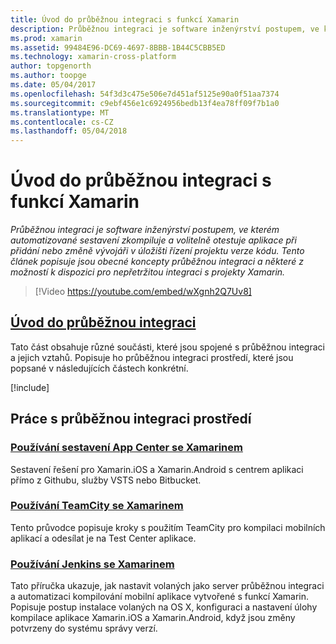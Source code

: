 ```yaml
---
title: Úvod do průběžnou integraci s funkcí Xamarin
description: Průběžnou integraci je software inženýrství postupem, ve kterém automatizované sestavení zkompiluje a volitelně otestuje aplikace při přidání nebo změně vývojáři v úložišti řízení projektu verze kódu. Tento článek popisuje jsou obecné koncepty průběžnou integraci a některé z možností k dispozici pro nepřetržitou integraci s projekty Xamarin.
ms.prod: xamarin
ms.assetid: 99484E96-DC69-4697-8BBB-1B44C5CBB5ED
ms.technology: xamarin-cross-platform
author: topgenorth
ms.author: toopge
ms.date: 05/04/2017
ms.openlocfilehash: 54f3d3c475e506e7d451af5125e90a0f51aa7374
ms.sourcegitcommit: c9ebf456e1c6924956bedb13f4ea78ff09f7b1a0
ms.translationtype: MT
ms.contentlocale: cs-CZ
ms.lasthandoff: 05/04/2018
---
```

# <a name="introduction-to-continuous-integration-with-xamarin"></a>Úvod do průběžnou integraci s funkcí Xamarin

_Průběžnou integraci je software inženýrství postupem, ve kterém automatizované sestavení zkompiluje a volitelně otestuje aplikace při přidání nebo změně vývojáři v úložišti řízení projektu verze kódu. Tento článek popisuje jsou obecné koncepty průběžnou integraci a některé z možností k dispozici pro nepřetržitou integraci s projekty Xamarin._

> [!Video https://youtube.com/embed/wXgnh2Q7Uv8]


##  <a name="introduction-to-continuous-integrationtoolsciintro-to-cimd"></a>[Úvod do průběžnou integraci](~/tools/ci/intro-to-ci.md)

Tato část obsahuje různé součásti, které jsou spojené s průběžnou integraci a jejich vztahů. Popisuje ho průběžnou integraci prostředí, které jsou popsané v následujících částech konkrétní.

[!include[](~/tools/ci/includes/firewall-information.md)]

## <a name="working-with-continuous-integration-environments"></a>Práce s průběžnou integraci prostředí


### <a name="using-app-center-build-with-xamarinappcenterbuildxamarin"></a>[Používání sestavení App Center se Xamarinem](/appcenter/build/xamarin/)

Sestavení řešení pro Xamarin.iOS a Xamarin.Android s centrem aplikaci přímo z Githubu, služby VSTS nebo Bitbucket.

### <a name="using-teamcity-with-xamarintoolsciteamcitymd"></a>[Používání TeamCity se Xamarinem](~/tools/ci/teamcity.md)

Tento průvodce popisuje kroky s použitím TeamCity pro kompilaci mobilních aplikací a odesílat je na Test Center aplikace.

### <a name="using-jenkins-with-xamarintoolscijenkins-walkthroughmd"></a>[Používání Jenkins se Xamarinem](~/tools/ci/jenkins-walkthrough.md)

Tato příručka ukazuje, jak nastavit volaných jako server průběžnou integraci a automatizaci kompilování mobilní aplikace vytvořené s funkcí Xamarin. Popisuje postup instalace volaných na OS X, konfiguraci a nastavení úlohy kompilace aplikace Xamarin.iOS a Xamarin.Android, když jsou změny potvrzeny do systému správy verzí.
